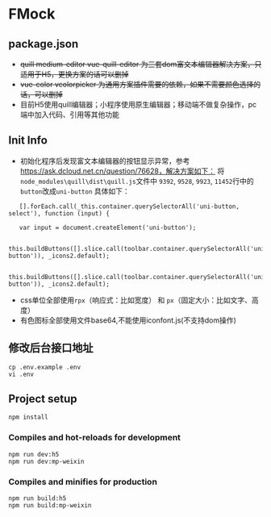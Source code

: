 # FMock

## package.json
 - ~~quill medium-editor vue-quill-editor 为三套dom富文本编辑器解决方案，只适用于H5，更换方案的话可以删掉~~
 - ~~vue-color vcolorpicker 为通用方案插件需要的依赖，如果不需要颜色选择的话，可以删掉~~
 - 目前H5使用quill编辑器；小程序使用原生编辑器；移动端不做复杂操作，pc端中加入代码、引用等其他功能

## Init Info
 - 初始化程序后发现富文本编辑器的按钮显示异常，参考 https://ask.dcloud.net.cn/question/76628，解决方案如下：
 将`node_modules\quill\dist\quill.js`文件中 `9392`, `9528`, `9923`, `11452`行中的`button`改成`uni-button`
 具体如下：
 ```
    [].forEach.call(_this.container.querySelectorAll('uni-button, select'), function (input) {

    var input = document.createElement('uni-button');

    this.buildButtons([].slice.call(toolbar.container.querySelectorAll('uni-button')), _icons2.default);

    this.buildButtons([].slice.call(toolbar.container.querySelectorAll('uni-button')), _icons2.default);
```

 - css单位全部使用`rpx`（响应式：比如宽度） 和 `px`（固定大小：比如文字、高度）
 - 有色图标全部使用文件base64,不能使用iconfont.js(不支持dom操作)
 
## 修改后台接口地址
```
cp .env.example .env
vi .env
```
 
## Project setup
```
npm install
```

### Compiles and hot-reloads for development
```
npm run dev:h5
npm run dev:mp-weixin
```

### Compiles and minifies for production
```
npm run build:h5
npm run build:mp-weixin
```
